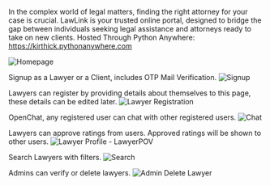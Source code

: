 In the complex world of legal matters, finding the right attorney for your case is crucial. LawLink is your trusted online portal, designed to bridge the gap between individuals seeking legal assistance and attorneys ready to take on new clients.
Hosted Through Python Anywhere: https://kirthick.pythonanywhere.com

![Homepage](https://github.com/kirthick-kumar/LawLink/assets/103768802/16343fff-816a-42c8-a1f8-e826149d3c7c)

Signup as a Lawyer or a Client, includes OTP Mail Verification.
![Signup](https://github.com/kirthick-kumar/LawLink/assets/103768802/86c1528a-7eb6-4859-ad0e-7ccfb741ebd9)

Lawyers can register by providing details about themselves to this page, these details can be edited later.
![Lawyer Registration](https://github.com/kirthick-kumar/LawLink/assets/103768802/dbc81851-3ccc-48ed-809a-6d7037a61163)

OpenChat, any registered user can chat with other registered users.
![Chat](https://github.com/kirthick-kumar/LawLink/assets/103768802/263010e3-eb0a-4712-9315-1e06e3c6058e)

Lawyers can approve ratings from users. Approved ratings will be shown to other users.
![Lawyer Profile - LawyerPOV](https://github.com/kirthick-kumar/LawLink/assets/103768802/2cae055f-c28f-49ac-95f5-c6993f270c97)

Search Lawyers with filters.
![Search](https://github.com/kirthick-kumar/LawLink/assets/103768802/f4929ca6-902e-40c7-87c2-848ca77cefb3)

Admins can verify or delete lawyers. 
![Admin Delete Lawyer](https://github.com/kirthick-kumar/LawLink/assets/103768802/81a2f6d1-1bb9-46cf-b4c0-5f8c89d9a3bc)
